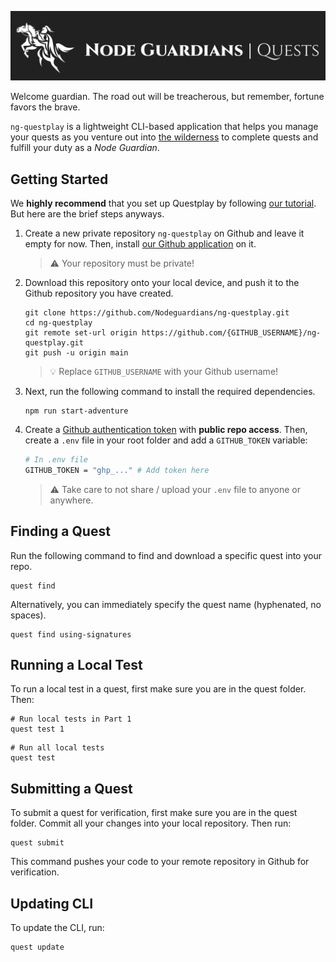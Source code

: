 ![Node Guardians: Quests](./media/banner.png)

Welcome guardian. The road out will be treacherous, but remember, fortune favors the brave.

`ng-questplay` is a lightweight CLI-based application that helps you manage your quests as you venture out into [the wilderness](https://nodeguardians.io/) to complete quests and fulfill your duty as a _Node Guardian_.

## Getting Started

We **highly recommend** that you set up Questplay by following [our tutorial](https://nodeguardians.io/dev-hub?s=devhub-campaigns&sc=tutorial). But here are the brief steps anyways.

1. Create a new private repository `ng-questplay` on Github and leave it empty for now. Then, install [our Github application](https://github.com/apps/node-guardians) on it.

    > ⚠ Your repository must be private!

2. Download this repository onto your local device, and push it to the Github repository you have created.

    ```
    git clone https://github.com/Nodeguardians/ng-questplay.git
    cd ng-questplay
    git remote set-url origin https://github.com/{GITHUB_USERNAME}/ng-questplay.git
    git push -u origin main
    ```

    > 💡 Replace `GITHUB_USERNAME` with your Github username!

3. Next, run the following command to install the required dependencies.

    ```
    npm run start-adventure
    ```

4. Create a [Github authentication token](https://nodeguardians.io/?s=home-faq&sf=devhub--why-and-how-do-i-create-a-github-token) with **public repo access**. Then, create a `.env` file in your root folder and add a `GITHUB_TOKEN` variable:

    ```bash
    # In .env file
    GITHUB_TOKEN = "ghp_..." # Add token here
    ```

    > ⚠️ Take care to not share / upload your `.env` file to anyone or anywhere.

## Finding a Quest

Run the following command to find and download a specific quest into your repo.

```
quest find
```

Alternatively, you can immediately specify the quest name (hyphenated, no spaces).

```
quest find using-signatures
```

## Running a Local Test

To run a local test in a quest, first make sure you are in the quest folder. Then:

```
# Run local tests in Part 1
quest test 1
```

```
# Run all local tests
quest test
```

## Submitting a Quest

To submit a quest for verification, first make sure you are in the quest folder.
Commit all your changes into your local repository. Then run:

```
quest submit
```

This command pushes your code to your remote repository in Github for verification.

## Updating CLI

To update the CLI, run:

```
quest update
```
